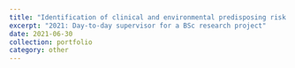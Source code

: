 ```yaml
---
title: "Identification of clinical and environmental predisposing risk factors for equine exertional rhabdomyolysis"
excerpt: "2021: Day-to-day supervisor for a BSc research project"
date: 2021-06-30
collection: portfolio
category: other
---
```

 
